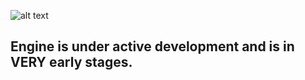 
 ![alt text](https://i.pinimg.com/originals/35/b6/76/35b676ae043f4a656d8f161315cac76a.png)
## Engine is under active development and is in VERY early stages.
